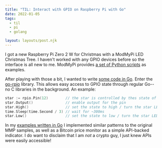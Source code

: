 ```yaml
---
title: "TIL: Interact with GPIO on Raspberry Pi with Go"
date: 2022-01-05
tags:
  - til
  - pi
  - golang

layout: layouts/post.njk
---
```


I got a new Raspberry Pi Zero 2 W for Christmas with a ModMyPi LED Christmas Tree. I haven't worked with any GPIO devices before so the interface is all new to me. ModMyPi provides [a set of Python scripts](https://github.com/modmypi/Programmable-Xmas-Tree) as examples.

After playing with those a bit, I wanted to write [some code in Go](https://github.com/tydar/mmpxmas-go). Enter the [go-rpio](https://github.com/stianeikeland/go-rpio) library. This allows easy access to GPIO state through regular Go--no C libraries in the background. An example:


```go
star := rpio.Pin(12)        // the star is controlled by thes state of the GPIO pin Rpi labels with index 12
star.Output()               // enable output for the pin
star.High()                 // set the state to high / turn the star LED on
time.Sleep(time.Second / 3) // wait for ~300ms
star.Low()                  // set the state to low / turn the star LED off
```

In my [examples written in Go](https://github.com/tydar/mmpxmas-go) I implemented similar patterns to the original MMP samples, as well as a Bitcoin price monitor as a simple API-backed indicator. I do want to disclaim that I am *not* a crypto guy, I just knew APIs were easily accessible!
